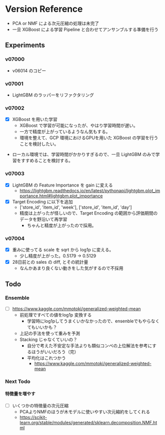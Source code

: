 # Version Reference

- PCA or NMF による次元圧縮の処理は未完了
- 一旦 XGBoost による学習 Pipeline と合わせてアンサンブルする準備を行う



## Experiments
### v07000
- v06014 のコピー

### v07001
- LightGBM のラッパーをリファクタリング

### v07002
- [x] XGBoost を用いた学習
  - XGBoost で学習が可能になったが、やはり学習時間が遅い。
  - 一方で精度が上がっているようなん気もする。
  - 環境を整えて、GCP 環境におけるGPUを用いた XGBoost の学習を行うことを検討したい。
- ローカル環境では、学習時間がかかりすぎるので、一旦 LightGBM のみで学習をすすめることを検討する。

### v07003
- [x] LightGBM の Feature Importance を gain に変える
  - https://lightgbm.readthedocs.io/en/latest/pythonapi/lightgbm.plot_importance.html#lightgbm.plot_importance
- [x] Target Encoding に以下を追加
  - ['store_id', 'item_id', 'week'], ['store_id', 'item_id', 'day']
  - 精度は上がったが怪しいので、Target Encoding の範囲から評価期間のデータを野沿いて再学習
    - ちゃんと精度が上がったので採用。


### v07004
- [x] 重みに使ってる scale を sqrt から log1p に変える。
  - 少し精度が上がった。0.5179 -> 0.5129
- [x] 28日前との sales の diff, とその統計量
  - なんかあまり良くない動きをした気がするので不採用 

## Todo
### Ensemble
- [ ] https://www.kaggle.com/mmotoki/generalized-weighted-mean
  - 前処理ですべての値をlog1p 変換する
    - 学習時にlog1pしてうまくいかなかったので、ensenbleでもやらなくてもいいかも？
  - 上記の手法を使って重みを予測
  - Stacking じゃなくていいの？
    - 自分で考えた不安定な手法よりも類似コンペの上位解法を参考にするほうがいいだろう（完）
    - 平均化はこれつかう
      - https://www.kaggle.com/mmotoki/generalized-weighted-mean


### Next Todo
#### 特徴量を増やす
- [ ] いくつかの特徴量の次元圧縮
  - PCAよりNMFのほうが木モデルに使いやすい次元縮約をしてくれる
  - https://scikit-learn.org/stable/modules/generated/sklearn.decomposition.NMF.html
